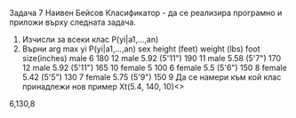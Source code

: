 Задача 7 Наивен Бейсов Класификатор - да се реализира програмно и приложи
върху следната задача.
1. Изчисли за всеки клас P(yi|a1,...,an)
2. Върни arg max yi P(yi|a1,…,an)
sex height (feet) weight (lbs) foot size(inches)
male 6 180 12
male 5.92 (5'11") 190 11
male 5.58 (5'7") 170 12
male 5.92 (5'11") 165 10
female 5 100 6
female 5.5 (5'6") 150 8
female 5.42 (5'5") 130 7
female 5.75 (5'9") 150 9
Да се намери към кой клас принадлежи нов пример Xt(5.4, 140, 10)<>

6,130,8